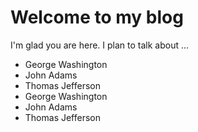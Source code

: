 # Welcome to my blog

I'm glad you are here. I plan to talk about ...
- George Washington
- John Adams
- Thomas Jefferson
- George Washington
- John Adams
- Thomas Jefferson
